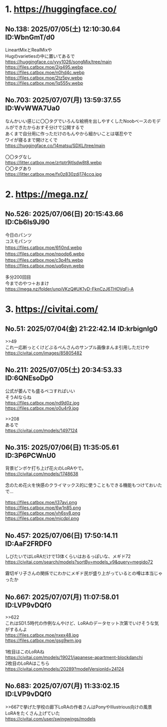 # 1. https://huggingface.co/
## No.138:	2025/07/05(土) 12:10:30.64 ID:WbnGmT/d0
 LineartMixとRealMixや <br> Hugのvarietiesの中に置いてあるで <br> <a href='https://huggingface.co/yyy1026/songMix/tree/main'>https://huggingface.co/yyy1026/songMix/tree/main</a>  <br> <a href='https://files.catbox.moe/2ig495.webp'>https://files.catbox.moe/2ig495.webp</a> <br> <a href='https://files.catbox.moe/n0hd4c.webp'>https://files.catbox.moe/n0hd4c.webp</a> <br> <a href='https://files.catbox.moe/2tz5py.webp'>https://files.catbox.moe/2tz5py.webp</a> <br> <a href='https://files.catbox.moe/1q555y.webp'>https://files.catbox.moe/1q555y.webp</a> 
<br>

## No.703:	2025/07/07(月) 13:59:37.55 ID:WvWWA7Ua0
 なんかいい感じに〇〇タグでいろんな絵柄を出しやすくしたNoobベースのモデルができたからおすそ分けで公開するで <br> あくまで自分用に作っただけのもんやから細かいことは堪忍やで <br> ワイが寝るまで開けとくで <br> <a href='https://huggingface.co/14matsu/SDXL/tree/main'>https://huggingface.co/14matsu/SDXL/tree/main</a> <br>  <br> 〇〇タグなし <br> <a href='https://litter.catbox.moe/zrtptr9jtlsdw8t8.webp'>https://litter.catbox.moe/zrtptr9jtlsdw8t8.webp</a> <br> 〇〇タグあり <br> <a href='https://litter.catbox.moe/fx0z830zdj174ccq.jpg'>https://litter.catbox.moe/fx0z830zdj174ccq.jpg</a> 
<br>

# 2. https://mega.nz/
## No.526:	2025/07/06(日) 20:15:43.66 ID:Cb6ls9J90
 今日のパンツ <br> コスモパンツ <br> <a href='https://files.catbox.moe/6fi0nd.webp'>https://files.catbox.moe/6fi0nd.webp</a>　<a href='https://files.catbox.moe/npodp6.webp'>https://files.catbox.moe/npodp6.webp</a>　<a href='https://files.catbox.moe/c3p4fs.webp'>https://files.catbox.moe/c3p4fs.webp</a>　<a href='https://files.catbox.moe/uq6qyn.webp'>https://files.catbox.moe/uq6qyn.webp</a> <br>  <br> 多分200回目 <br> 今までのやつ＋おまけ <br> <a href='https://mega.nz/folder/unpiVKzQ#UK1yD-FknCzJ6THOVqFi-A'>https://mega.nz/folder/unpiVKzQ#UK1yD-FknCzJ6THOVqFi-A</a> 
<br>

# 3. https://civitai.com/
## No.51:	2025/07/04(金) 21:22:42.14 ID:krbignIg0
 \>\>49 <br> これ一応断っとくけどぶるぺんさんのサンプル画像まんま引用しただけや <br> <a href='https://civitai.com/images/85805482'>https://civitai.com/images/85805482</a> 
<br>

## No.211:	2025/07/05(土) 20:34:53.33 ID:6QNEsoDp0
 公式が萎んでも盛るペコすればいい <br> そうAIならね <br> <a href='https://files.catbox.moe/nd9d0z.jpg'>https://files.catbox.moe/nd9d0z.jpg</a> <br> <a href='https://files.catbox.moe/o0u4r9.jpg'>https://files.catbox.moe/o0u4r9.jpg</a> <br>  <br> \>\>208 <br> あるで <br> <a href='https://civitai.com/models/1497124'>https://civitai.com/models/1497124</a> 
<br>

## No.315:	2025/07/06(日) 11:35:05.61 ID:3P6PCWnU0
 背景ピンボケ打ち上げ花火のLoRAやで。 <br> <a href='https://civitai.com/models/1748638'>https://civitai.com/models/1748638</a> <br>  <br> 念のため花火を快感のクライマックス的に使うこともできる機能もつけておいたで… <br>  <br> <a href='https://files.catbox.moe/l37avi.png'>https://files.catbox.moe/l37avi.png</a> <br> <a href='https://files.catbox.moe/6w1n85.png'>https://files.catbox.moe/6w1n85.png</a> <br> <a href='https://files.catbox.moe/vh6sy8.png'>https://files.catbox.moe/vh6sy8.png</a> <br> <a href='https://files.catbox.moe/mjcdpl.png'>https://files.catbox.moe/mjcdpl.png</a> 
<br>

## No.457:	2025/07/06(日) 17:50:14.11 ID:AaF2FRDF0
 しびたいではLoRAだけで13体くらいはおるっぽいな、メギド72 <br> <a href='https://civitai.com/search/models?sortBy=models_v9&query=megido72'>https://civitai.com/search/models?sortBy=models_v9&query=megido72</a> <br>  <br> 霧切ギリ子さんの関係でにわかにメギド民が盛り上がっているとの噂は本当じゃったか 
<br>

## No.667:	2025/07/07(月) 11:07:58.01 ID:LVP9vDQf0
 \>\>622 <br> これはSD1.5時代の作例なんやけど、LoRAのデータセット次第でいけそうな気がするんよ <br> <a href='https://files.catbox.moe/nxex48.jpg'>https://files.catbox.moe/nxex48.jpg</a> <br> <a href='https://files.catbox.moe/gsg9wm.jpg'>https://files.catbox.moe/gsg9wm.jpg</a> <br>  <br> 1枚目はこのLoRAね <br> <a href='https://civitai.com/models/19021/japanese-apartment-blockdanchi'>https://civitai.com/models/19021/japanese-apartment-blockdanchi</a> <br> 2枚目のLoRAはこちら <br> <a href='https://civitai.com/models/20289?modelVersionId=24124'>https://civitai.com/models/20289?modelVersionId=24124</a> 
<br>

## No.683:	2025/07/07(月) 11:33:02.15 ID:LVP9vDQf0
 \>\>667で挙げた学校の廊下LoRAの作者さんはPonyやIllustrious向けの風景LoRAをたくさん上げていた <br> <a href='https://civitai.com/user/swingwings/models'>https://civitai.com/user/swingwings/models</a> 
<br>

